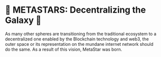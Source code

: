 # 🌟 METASTARS: Decentralizing the Galaxy 🌟

As many other spheres are transitioning from the traditional ecosystem to a decentralized one enabled by the Blockchain technology and web3, the outer space or its representation on the mundane internet network should do the same. As a result of this vision, MetaStar was born.
